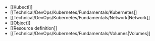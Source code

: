 - [[Kubectl]]
- [[Technical/DevOps/Kubernetes/Fundamentals/Kubernetes]]
- [[Technical/DevOps/Kubernetes/Fundamentals/Network|Network]]
- [[Object]]
- [[Resource definition]]
- [[Technical/DevOps/Kubernetes/Fundamentals/Volumes|Volumes]]